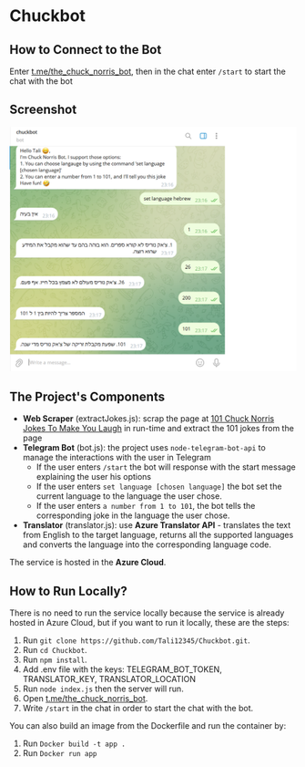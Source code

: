 # Chuckbot

## How to Connect to the Bot
Enter [t.me/the_chuck_norris_bot](t.me/the_chuck_norris_bot), then in the chat enter `/start` to start the chat with the bot

## Screenshot
![chuckbot screenshot](chuckbot.png)

## The Project's Components
- **Web Scraper** (extractJokes.js): scrap the page at [101 Chuck Norris Jokes To Make You Laugh](https://parade.com/968666/parade/chuck-norris-jokes/) in run-time and extract the 101 jokes from the page
- **Telegram Bot** (bot.js): the project uses `node-telegram-bot-api` to manage the interactions with the user in Telegram
    - If the user enters `/start` the bot will response with the start message explaining the user his options
    - If the user enters `set language [chosen language]` the bot set the current language to the language the user chose.
    - If the user enters `a number from 1 to 101`, the bot tells the corresponding joke in the language the user chose.
- **Translator** (translator.js): use **Azure Translator API** - translates the text from English to the target language, returns all the supported languages and converts the language into the corresponding language code.

The service is hosted in the **Azure Cloud**.

## How to Run Locally?
There is no need to run the service locally because the service is already hosted in Azure Cloud, but if you want to run it locally, these are the steps:
1. Run `git clone https://github.com/Tali12345/Chuckbot.git`.
2. Run `cd Chuckbot`.
3. Run `npm install`.
4. Add .env file with the keys: TELEGRAM_BOT_TOKEN, TRANSLATOR_KEY, TRANSLATOR_LOCATION
5. Run `node index.js` then the server will run.
6. Open [t.me/the_chuck_norris_bot](t.me/the_chuck_norris_bot).
7. Write `/start` in the chat in order to start the chat with the bot.

You can also build an image from the Dockerfile and run the container by:
1. Run `Docker build -t app .`
2. Run `Docker run app`